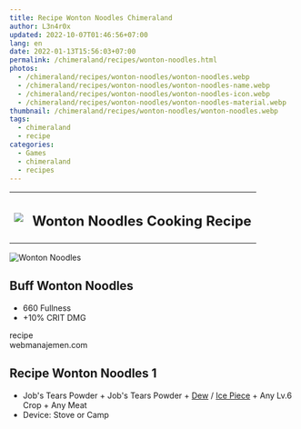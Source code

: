 ```yaml
---
title: Recipe Wonton Noodles Chimeraland
author: L3n4r0x
updated: 2022-10-07T01:46:56+07:00
lang: en
date: 2022-01-13T15:56:03+07:00
permalink: /chimeraland/recipes/wonton-noodles.html
photos:
  - /chimeraland/recipes/wonton-noodles/wonton-noodles.webp
  - /chimeraland/recipes/wonton-noodles/wonton-noodles-name.webp
  - /chimeraland/recipes/wonton-noodles/wonton-noodles-icon.webp
  - /chimeraland/recipes/wonton-noodles/wonton-noodles-material.webp
thumbnail: /chimeraland/recipes/wonton-noodles/wonton-noodles.webp
tags:
  - chimeraland
  - recipe
categories:
  - Games
  - chimeraland
  - recipes
---
```


<section id="bootstrap-wrapper">
  <link
    rel="stylesheet"
    href="https://rawcdn.githack.com/dimaslanjaka/Web-Manajemen/870a349/css/bootstrap-5-3-0-alpha3-wrapper.css"
  />
  <div class="row mb-2">
    <div class="col-md-12 mb-2">
      <table class="table" id="post-info">
        <tbody>
          <tr>
            <td>
              <img
                class="d-inline-block me-2"
                src="/chimeraland/recipes/wonton-noodles/wonton-noodles-icon.webp"
                width="auto"
                height="auto"
              />
            </td>
            <td><h1 class="fs-5">Wonton Noodles Cooking Recipe</h1></td>
          </tr>
        </tbody>
      </table>
    </div>
  </div>
  <div class="card mb-2 bg-dark text-light">
    <div class="row g-0">
      <div class="col-sm-4 position-relative mb-2">
        <img
          src="/chimeraland/recipes/wonton-noodles/wonton-noodles-material.webp"
          class="card-img fit-cover w-100 h-100"
          alt="Wonton Noodles"
          data-fancybox="true"
        />
      </div>
      <div class="col-sm-8 mb-2">
        <div class="card-body">
          <h2 class="card-title fs-5">Buff Wonton Noodles</h2>
          <div class="card-text">
            <ul>
              <li>660 Fullness</li>
              <li>+10% CRIT DMG</li>
            </ul>
          </div>
          <span class="badge rounded-pill">recipe</span>
        </div>
        <div class="card-footer text-end text-muted">webmanajemen.com</div>
      </div>
    </div>
  </div>
  <div class="row mb-2">
    <div class="col-12 col-lg-6 recipe-item mb-2">
      <div class="card bg-dark text-light">
        <div class="card-body">
          <h2 class="card-title fs-5">Recipe Wonton Noodles 1</h2>
          <div class="card-text">
            <ul>
              <li>
                Job&#x27;s Tears Powder<span> + </span>Job&#x27;s Tears
                Powder<span> + </span
                ><a
                  class="text-decoration-none text-primary"
                  href="/chimeraland/materials/dew.html"
                  >Dew</a
                ><span> / </span
                ><a
                  class="text-decoration-none text-primary"
                  href="/chimeraland/materials/ice-piece.html"
                  >Ice Piece</a
                ><span> + </span>Any Lv.6 Crop<span> + </span>Any Meat
              </li>
              <li>Device: Stove or Camp</li>
            </ul>
          </div>
        </div>
      </div>
    </div>
  </div>
</section>